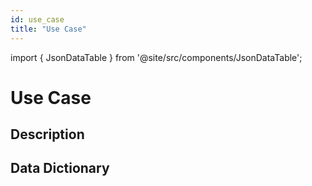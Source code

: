 ```yaml
---
id: use_case
title: "Use Case"
---
```



import { JsonDataTable } from '@site/src/components/JsonDataTable';

# Use Case

## Description

## Data Dictionary

<JsonDataTable jsonPath="nodes.model\.data_profiling\.data_profiling__use_case.columns" />